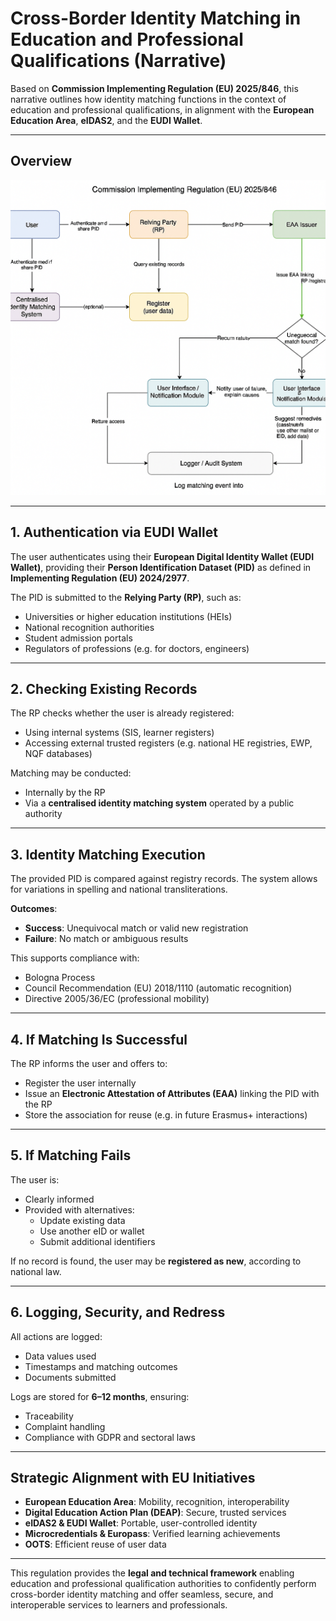 
# Cross-Border Identity Matching in Education and Professional Qualifications (Narrative)

Based on **Commission Implementing Regulation (EU) 2025/846**, this narrative outlines how identity matching functions in the context of education and professional qualifications, in alignment with the **European Education Area**, **eIDAS2**, and the **EUDI Wallet**.

---
## Overview

![Identity Matching Diagram](IdentityMatchingFlow.png)

---

## 1. Authentication via EUDI Wallet

The user authenticates using their **European Digital Identity Wallet (EUDI Wallet)**, providing their **Person Identification Dataset (PID)** as defined in **Implementing Regulation (EU) 2024/2977**.

The PID is submitted to the **Relying Party (RP)**, such as:
- Universities or higher education institutions (HEIs)
- National recognition authorities
- Student admission portals
- Regulators of professions (e.g. for doctors, engineers)

---

## 2. Checking Existing Records

The RP checks whether the user is already registered:
- Using internal systems (SIS, learner registers)
- Accessing external trusted registers (e.g. national HE registries, EWP, NQF databases)

Matching may be conducted:
- Internally by the RP
- Via a **centralised identity matching system** operated by a public authority

---

## 3. Identity Matching Execution

The provided PID is compared against registry records. The system allows for variations in spelling and national transliterations.

**Outcomes**:
- **Success**: Unequivocal match or valid new registration
- **Failure**: No match or ambiguous results

This supports compliance with:
- Bologna Process
- Council Recommendation (EU) 2018/1110 (automatic recognition)
- Directive 2005/36/EC (professional mobility)

---

## 4. If Matching Is Successful

The RP informs the user and offers to:
- Register the user internally
- Issue an **Electronic Attestation of Attributes (EAA)** linking the PID with the RP
- Store the association for reuse (e.g. in future Erasmus+ interactions)

---

## 5. If Matching Fails

The user is:
- Clearly informed
- Provided with alternatives:
  - Update existing data
  - Use another eID or wallet
  - Submit additional identifiers

If no record is found, the user may be **registered as new**, according to national law.

---

## 6. Logging, Security, and Redress

All actions are logged:
- Data values used
- Timestamps and matching outcomes
- Documents submitted

Logs are stored for **6–12 months**, ensuring:
- Traceability
- Complaint handling
- Compliance with GDPR and sectoral laws

---

## Strategic Alignment with EU Initiatives

- **European Education Area**: Mobility, recognition, interoperability
- **Digital Education Action Plan (DEAP)**: Secure, trusted services
- **eIDAS2 & EUDI Wallet**: Portable, user-controlled identity
- **Microcredentials & Europass**: Verified learning achievements
- **OOTS**: Efficient reuse of user data

---

This regulation provides the **legal and technical framework** enabling education and professional qualification authorities to confidently perform cross-border identity matching and offer seamless, secure, and interoperable services to learners and professionals.